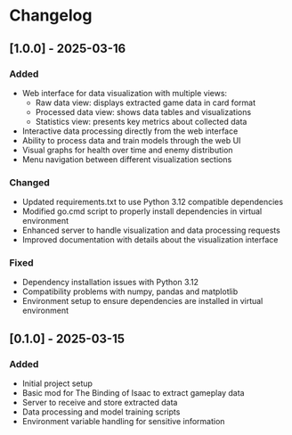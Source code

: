 # Changelog

## [1.0.0] - 2025-03-16

### Added
- Web interface for data visualization with multiple views:
  - Raw data view: displays extracted game data in card format
  - Processed data view: shows data tables and visualizations
  - Statistics view: presents key metrics about collected data
- Interactive data processing directly from the web interface
- Ability to process data and train models through the web UI
- Visual graphs for health over time and enemy distribution
- Menu navigation between different visualization sections

### Changed
- Updated requirements.txt to use Python 3.12 compatible dependencies
- Modified go.cmd script to properly install dependencies in virtual environment
- Enhanced server to handle visualization and data processing requests
- Improved documentation with details about the visualization interface

### Fixed
- Dependency installation issues with Python 3.12
- Compatibility problems with numpy, pandas and matplotlib
- Environment setup to ensure dependencies are installed in virtual environment

## [0.1.0] - 2025-03-15

### Added
- Initial project setup
- Basic mod for The Binding of Isaac to extract gameplay data
- Server to receive and store extracted data
- Data processing and model training scripts
- Environment variable handling for sensitive information 